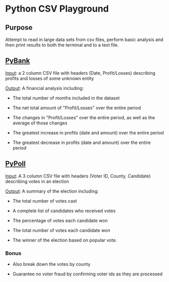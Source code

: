 # Python CSV Playground

## Purpose

Attempt to read in large data sets from csv files, perform basic analysis and then print results to both the terminal and to a text file.

## [PyBank](PyBank)

[Input](PyBank/Resources/budget_data.csv): a 2 column CSV file with headers (Date, Profit/Losses) describing profits and losses of some unknown entity

[Output](PyBank/Analysis/budget_report.txt): A financial analysis including:

* The total number of months included in the dataset

* The net total amount of "Profit/Losses" over the entire period

* The changes in "Profit/Losses" over the entire period, as well as the average of those changes

* The greatest increase in profits (date and amount) over the entire period

* The greatest decrease in profits (date and amount) over the entire period

## [PyPoll](PyPoll)

[Input](PyPoll/Resources/election_data.csv): A 3 column CSV file with headers (Voter ID, County, Candidate) describing votes in an election

[Output](PyPoll/Analysis/election_results.txt): A summary of the election including:

* The total number of votes cast

* A complete list of candidates who received votes

* The percentage of votes each candidate won

* The total number of votes each candidate won

* The winner of the election based on popular vote.

### Bonus

* Also break down the votes by county

* Guarantee no voter fraud by confirming voter ids as they are processed
